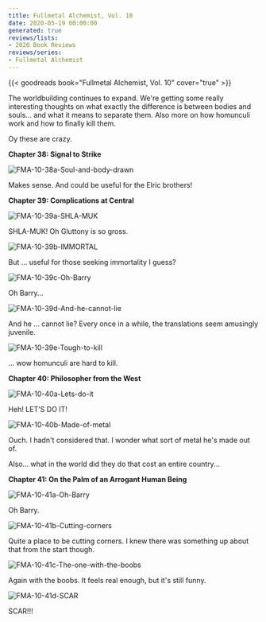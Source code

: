 ```yaml
---
title: Fullmetal Alchemist, Vol. 10
date: 2020-05-19 00:00:00
generated: true
reviews/lists:
- 2020 Book Reviews
reviews/series:
- Fullmetal Alchemist
---
```

{{< goodreads book="Fullmetal Alchemist, Vol. 10" cover="true" >}}

The worldbuilding continues to expand. We're getting some really interesting thoughts on what exactly the difference is between bodies and souls... and what it means to separate them. Also more on how homunculi work and how to finally kill them.  

Oy these are crazy.  

<!--more-->

**Chapter 38: Signal to Strike**  

![FMA-10-38a-Soul-and-body-drawn](/embeds/books/attachments/fma-10-38a-soul-and-body-drawn.png)  

Makes sense. And could be useful for the Elric brothers!  

 **Chapter 39: Complications at Central**  

![FMA-10-39a-SHLA-MUK](/embeds/books/attachments/fma-10-39a-shla-muk.png)  

SHLA-MUK! Oh Gluttony is so gross.  

![FMA-10-39b-IMMORTAL](/embeds/books/attachments/fma-10-39b-immortal.png)  

But ... useful for those seeking immortality I guess?  

![FMA-10-39c-Oh-Barry](/embeds/books/attachments/fma-10-39c-oh-barry.png)  

Oh Barry...  

![FMA-10-39d-And-he-cannot-lie](/embeds/books/attachments/fma-10-39d-and-he-cannot-lie.png)  

And he ... cannot lie? Every once in a while, the translations seem amusingly juvenile.  

![FMA-10-39e-Tough-to-kill](/embeds/books/attachments/fma-10-39e-tough-to-kill.png)  

... wow homunculi are hard to kill.  

**Chapter 40: Philosopher from the West**  

![FMA-10-40a-Lets-do-it](/embeds/books/attachments/fma-10-40a-lets-do-it.png)  

Heh! LET'S DO IT!  

![FMA-10-40b-Made-of-metal](/embeds/books/attachments/fma-10-40b-made-of-metal.png)  

Ouch. I hadn't considered that. I wonder what sort of metal he's made out of.  

Also... what in the world did they do that cost an entire country...  

 **Chapter 41: On the Palm of an Arrogant Human Being**  

![FMA-10-41a-Oh-Barry](/embeds/books/attachments/fma-10-41a-oh-barry.png)  

Oh Barry.  

![FMA-10-41b-Cutting-corners](/embeds/books/attachments/fma-10-41b-cutting-corners.png)  

Quite a place to be cutting corners. I knew there was something up about that from the start though.  

![FMA-10-41c-The-one-with-the-boobs](/embeds/books/attachments/fma-10-41c-the-one-with-the-boobs.png)  

Again with the boobs. It feels real enough, but it's still funny.  

![FMA-10-41d-SCAR](/embeds/books/attachments/fma-10-41d-scar.png)  

SCAR!!!


